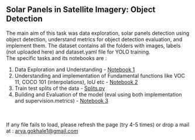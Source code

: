 ## Solar Panels in Satellite Imagery: Object Detection
The main aim of this task was data exploration, solar panels detection using object detection, understand metrics for object detection evaluation, and implement them.
The dataset contains all the folders with images, labels (not uploaded here) and dataset.yaml file for YOLO training.
<br>
The specific tasks and its notebooks are : 
1. Data Exploration and Understanding - <a href='https://github.com/aryagokh/Satellite_Images_Task/blob/main/notebooks/Data_Exploration.ipynb'>Notebook 1</a>
2. Understanding and implementation of Fundamental functions like VOC 11, COCO 101 (interpolations), IoU etc - <a href='https://github.com/aryagokh/Satellite_Images_Task/blob/main/notebooks/Fundamental_Functions.ipynb'>Notebook 2</a>
3. Train test splits of the data - <a href='https://github.com/aryagokh/Satellite_Images_Task/blob/main/notebooks/train_test_split.py'>Splits.py</a>
4. Building and Evaluation of the model (eval using both implementation and supervision.metrics) - <a href='https://github.com/aryagokh/Satellite_Images_Task/blob/main/notebooks/yolov8_BuildnEval.ipynb'>Notebook 3</a>

<br><br>
If any file fails to load, please refresh the page (try 4-5 times) or drop a mail at : arya.gokhale1@gmail.com
